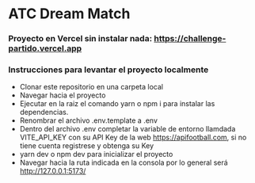 # ATC Dream Match

### Proyecto en Vercel sin instalar nada: https://challenge-partido.vercel.app

### Instrucciones para levantar el proyecto localmente

- Clonar este repositorio en una carpeta local
- Navegar hacia el proyecto
- Ejecutar en la raiz el comando yarn o npm i para instalar las dependencias.
- Renombrar el archivo .env.template a .env
- Dentro del archivo .env completar la variable de entorno llamdada VITE_API_KEY con su API Key de la web https://apifootball.com, si no tiene cuenta registrese y obtenga su Key
- yarn dev o npm dev para inicializar el proyecto
- Navegar hacia la ruta indicada en la consola por lo general será http://127.0.0.1:5173/

